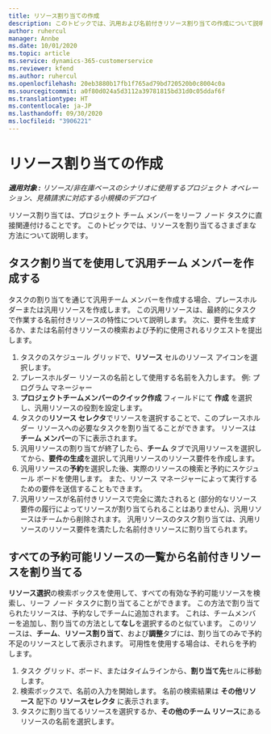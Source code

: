 ```yaml
---
title: リソース割り当ての作成
description: このトピックでは、汎用および名前付きリソース割り当ての作成について説明します。
author: ruhercul
manager: Annbe
ms.date: 10/01/2020
ms.topic: article
ms.service: dynamics-365-customerservice
ms.reviewer: kfend
ms.author: ruhercul
ms.openlocfilehash: 20eb3880b17fb1f765ad79bd720520b0c8004c0a
ms.sourcegitcommit: a0f80d024a5d3112a39781815bd31d0c05ddaf6f
ms.translationtype: HT
ms.contentlocale: ja-JP
ms.lasthandoff: 09/30/2020
ms.locfileid: "3906221"
---
```

# <a name="create-resource-assignments"></a>リソース割り当ての作成

_**適用対象 :** リソース/非在庫ベースのシナリオに使用するプロジェクト オペレーション、見積請求に対応する小規模のデプロイ_


リソース割り当ては、プロジェクト チーム メンバーをリーフ ノード タスクに直接関連付けることです。 このトピックでは、リソースを割り当てるさまざまな方法について説明します。

## <a name="create-a-generic-team-member-through-task-assignment"></a>タスク割り当てを使用して汎用チーム メンバーを作成する


タスクの割り当てを通じて汎用チーム メンバーを作成する場合、プレースホルダーまたは汎用リソースを作成します。 この汎用リソースは、最終的にタスクで作業する名前付きリソースの特性について説明します。 次に、要件を生成するか、または名前付きリソースの検索および予約に使用されるリクエストを提出します。

1. タスクのスケジュール グリッドで、**リソース** セルのリソース アイコンを選択します。
2. プレースホルダー リソースの名前として使用する名前を入力します。 例: プログラム マネージャー
3. **プロジェクトチームメンバーのクイック作成** フィールドにて **作成** を選択し、汎用リソースの役割を設定します。
4. タスクの**リソース セレクタ**でリソースを選択することで、このプレースホルダー リソースへの必要なタスクを割り当てることができます。 リソースは**チーム メンバー**の下に表示されます。
5. 汎用リソースの割り当てが終了したら、**チーム** タブで汎用リソースを選択してから、**要件の生成**を選択して汎用リソースのリソース要件を作成します。
6. 汎用リソースの**予約**を選択した後、実際のリソースの検索と予約にスケジュール ボードを使用します。 また、リソース マネージャーによって実行するための要件を送信することもできます。
7. 汎用リソースが名前付きリソースで完全に満たされると (部分的なリソース要件の履行によってリソースが割り当てられることはありません)、汎用リソースはチームから削除されます。 汎用リソースのタスク割り当ては、汎用リソースのリソース要件を満たした名前付きリソースに割り当てられます。

## <a name="assign-a-named-resource-from-the-list-of-all-bookable-resources"></a>すべての予約可能リソースの一覧から名前付きリソースを割り当てる

**リソース選択**の検索ボックスを使用して、すべての有効な予約可能リソースを検索し、リーフ ノード タスクに割り当てることができます。 この方法で割り当てられたリソースは、予約なしでチームに追加されます。 これは、チームメンバーを追加し、割り当ての方法として**なし**を選択するのと似ています。 このリソースは、**チーム**、**リソース割り当て**、および**調整**タブには、割り当てのみで予約不足のリソースとして表示されます。 可用性を使用する場合は、それらを予約します。

1. タスク グリッド、ボード、またはタイムラインから、**割り当て先**セルに移動します。
2. 検索ボックスで、名前の入力を開始します。 名前の検索結果は **その他リソース** 配下の **リソースセレクタ** に表示されます。
3. タスクに割り当てるリソースを選択するか、**その他のチーム リソース**にあるリソースの名前を選択します。
